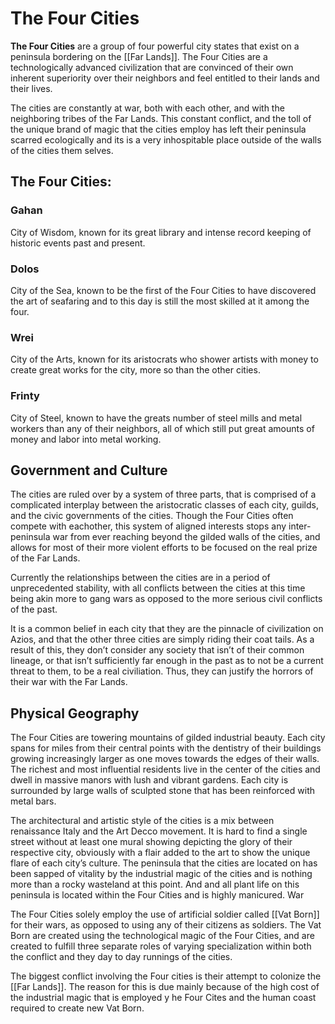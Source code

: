 # The Four Cities

**The Four Cities** are a group of four powerful city states that exist on a peninsula bordering on the [[Far Lands]]. The Four Cities are a technologically advanced civilization that are convinced of their own inherent superiority over their neighbors and feel entitled to their lands and their lives.

The cities are constantly at war, both with each other, and with the neighboring tribes of the Far Lands. This constant conflict, and the toll of the unique brand of magic that the cities employ has left their peninsula scarred ecologically and its is a very inhospitable place outside of the walls of the cities them selves.

## The Four Cities:
### Gahan
City of Wisdom, known for its great library and intense record keeping of historic events past and present.
### Dolos
City of the Sea, known to be the first of the Four Cities to have discovered the art of seafaring and to this day is still the most skilled at it among the four.
### Wrei
City of the Arts, known for its aristocrats who shower artists with money to create great works for the city, more so than the other cities.
### Frinty
City of Steel, known to have the greats number of steel mills and metal workers than any of their neighbors, all of which still put great amounts of money and labor into metal working. 

## Government and Culture
The cities are ruled over by a system of three parts, that is comprised of a complicated interplay between the aristocratic classes of each city, guilds, and the civic governments of the cities. Though the Four Cities often compete with eachother, this system of aligned interests stops any inter-peninsula war from ever reaching beyond the gilded walls of the cities, and allows for most of their more violent efforts to be focused on the real prize of the Far Lands.

Currently the relationships between the cities are in a period of unprecedented stability, with all conflicts between the cities at this time being akin more to gang wars as opposed to the more serious civil conflicts of the past.

It is a common belief in each city that they are the pinnacle of civilization on Azios, and that the other three cities are simply riding their coat tails. As a result of this, they don’t consider any society that isn’t of their common lineage, or that isn’t sufficiently far enough in the past as to not be a current threat to them, to be a real civiliation. Thus, they can justify the horrors of their war with the Far Lands.

## Physical Geography
The Four Cities are towering mountains of gilded industrial beauty. Each city spans for miles from their central points with the dentistry of their buildings growing increasingly larger as one moves towards the edges of their walls. The richest and most influential residents live in the center of  the cities and dwell in massive manors with lush and vibrant gardens. Each city is surrounded by large walls of sculpted stone that has been reinforced with metal bars.

The architectural and artistic style of the cities is a mix between renaissance Italy and the Art Decco movement. It is hard to find a single street without at least one mural showing depicting the glory of their respective city, obviously with a flair added to the art to show the unique flare of each city’s culture.
The peninsula that the cities are located on has been sapped of vitality by the industrial magic of the cities and is nothing more than a rocky wasteland at this point. And and all plant life on this peninsula is located within the Four Cities and is highly manicured.
War

The Four Cities solely employ the use of artificial soldier called [[Vat Born]] for their wars, as opposed to using any of their citizens as soldiers. The Vat Born are created using the technological magic of the Four Cities, and are created to fulfill three separate roles of varying specialization within both the conflict and they day to day runnings of the cities.

The biggest conflict involving the Four cities is their attempt to colonize the [[Far Lands]]. The reason for this is due mainly because of the high cost of the industrial magic that is employed y he Four Cites and the human coast required to create new Vat Born.

<Location><Settlement><Region>